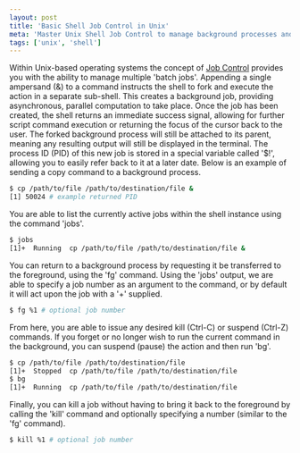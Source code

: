 ```yaml
---
layout: post
title: 'Basic Shell Job Control in Unix'
meta: 'Master Unix Shell Job Control to manage background processes and efficiently handle jobs in Unix-based operating systems with this practical guide.'
tags: ['unix', 'shell']
---
```


Within Unix-based operating systems the concept of [Job Control](<http://en.wikipedia.org/wiki/Job_control_(Unix)>) provides you with the ability to manage multiple 'batch jobs'.
Appending a single ampersand (&) to a command instructs the shell to fork and execute the action in a separate sub-shell. <!--more-->
This creates a background job, providing asynchronous, parallel computation to take place.
Once the job has been created, the shell returns an immediate success signal, allowing for further script command execution or returning the focus of the cursor back to the user.
The forked background process will still be attached to its parent, meaning any resulting output will still be displayed in the terminal.
The process ID (PID) of this new job is stored in a special variable called '$!', allowing you to easily refer back to it at a later date.
Below is an example of sending a copy command to a background process.

```bash
$ cp /path/to/file /path/to/destination/file &
[1] 50024 # example returned PID
```

You are able to list the currently active jobs within the shell instance using the command 'jobs'.

```bash
$ jobs
[1]+  Running  cp /path/to/file /path/to/destination/file &
```

You can return to a background process by requesting it be transferred to the foreground, using the 'fg' command.
Using the 'jobs' output, we are able to specify a job number as an argument to the command, or by default it will act upon the job with a '+' supplied.

```bash
$ fg %1 # optional job number
```

From here, you are able to issue any desired kill (Ctrl-C) or suspend (Ctrl-Z) commands.
If you forget or no longer wish to run the current command in the background, you can suspend (pause) the action and then run 'bg'.

```bash
$ cp /path/to/file /path/to/destination/file
[1]+  Stopped  cp /path/to/file /path/to/destination/file
$ bg
[1]+  Running  cp /path/to/file /path/to/destination/file
```

Finally, you can kill a job without having to bring it back to the foreground by calling the 'kill' command and optionally specifying a number (similar to the 'fg' command).

```bash
$ kill %1 # optional job number
```
